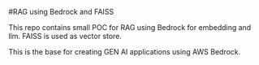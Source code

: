 
#RAG using Bedrock and FAISS

This repo contains small POC for RAG using Bedrock for embedding and llm. 
FAISS is used as vector store.

This is the base for creating GEN AI applications using AWS Bedrock.
 
